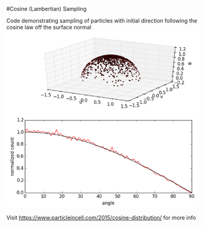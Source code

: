 #Cosine (Lambertian) Sampling

Code demonstrating sampling of particles with initial direction following the cosine law off the surface normal
![Cosine Sampling](cosine.png)

Visit https://www.particleincell.com/2015/cosine-distribution/ for more info
